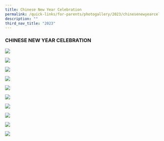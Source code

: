 ```yaml
---
title: Chinese New Year Celebration
permalink: /quick-links/for-parents/photogallery/2023/chinesenewyearcelebration/
description: ""
third_nav_title: "2023"
---
```

### CHINESE NEW YEAR CELEBRATION

![](/images/CNY%202023%20(20%20Jan%20'23)/picture%205.jpg)

![](/images/CNY%202023%20(20%20Jan%20'23)/picture%202.jpeg)

![](/images/CNY%202023%20(20%20Jan%20'23)/picture%206.jpeg)

![](/images/CNY%202023%20(20%20Jan%20'23)/picture%2010.jpg)

![](/images/CNY%202023%20(20%20Jan%20'23)/picture%207.jpg)

![](/images/CNY%202023%20(20%20Jan%20'23)/picture%208.jpg)

![](/images/CNY%202023%20(20%20Jan%20'23)/picture%209.jpg)

![](/images/CNY%202023%20(20%20Jan%20'23)/picture%203.jpeg)

![](/images/CNY%202023%20(20%20Jan%20'23)/picture%204.jpeg)

![](/images/CNY%202023%20(20%20Jan%20'23)/picture%201.jpeg)